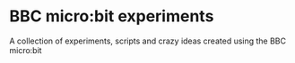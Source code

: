 # BBC micro:bit experiments
A collection of experiments, scripts and crazy ideas created using the BBC micro:bit
